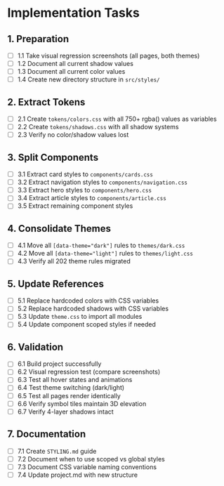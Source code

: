 # Implementation Tasks

## 1. Preparation
- [ ] 1.1 Take visual regression screenshots (all pages, both themes)
- [ ] 1.2 Document all current shadow values
- [ ] 1.3 Document all current color values
- [ ] 1.4 Create new directory structure in `src/styles/`

## 2. Extract Tokens
- [ ] 2.1 Create `tokens/colors.css` with all 750+ rgba() values as variables
- [ ] 2.2 Create `tokens/shadows.css` with all shadow systems
- [ ] 2.3 Verify no color/shadow values lost

## 3. Split Components
- [ ] 3.1 Extract card styles to `components/cards.css`
- [ ] 3.2 Extract navigation styles to `components/navigation.css`
- [ ] 3.3 Extract hero styles to `components/hero.css`
- [ ] 3.4 Extract article styles to `components/article.css`
- [ ] 3.5 Extract remaining component styles

## 4. Consolidate Themes
- [ ] 4.1 Move all `[data-theme="dark"]` rules to `themes/dark.css`
- [ ] 4.2 Move all `[data-theme="light"]` rules to `themes/light.css`
- [ ] 4.3 Verify all 202 theme rules migrated

## 5. Update References
- [ ] 5.1 Replace hardcoded colors with CSS variables
- [ ] 5.2 Replace hardcoded shadows with CSS variables
- [ ] 5.3 Update `theme.css` to import all modules
- [ ] 5.4 Update component scoped styles if needed

## 6. Validation
- [ ] 6.1 Build project successfully
- [ ] 6.2 Visual regression test (compare screenshots)
- [ ] 6.3 Test all hover states and animations
- [ ] 6.4 Test theme switching (dark/light)
- [ ] 6.5 Test all pages render identically
- [ ] 6.6 Verify symbol tiles maintain 3D elevation
- [ ] 6.7 Verify 4-layer shadows intact

## 7. Documentation
- [ ] 7.1 Create `STYLING.md` guide
- [ ] 7.2 Document when to use scoped vs global styles
- [ ] 7.3 Document CSS variable naming conventions
- [ ] 7.4 Update project.md with new structure
